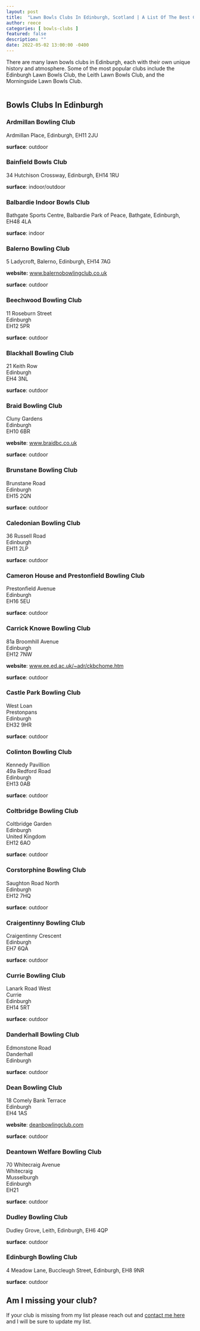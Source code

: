 ```yaml
---
layout: post
title:  "Lawn Bowls Clubs In Edinburgh, Scotland | A List Of The Best Clubs"
author: reece
categories: [ bowls-clubs ]
featured: false
description: ""
date: 2022-05-02 13:00:00 -0400
---
```

    

<!-- wp:paragraph -->
<p xmlns="http://www.w3.org/1999/xhtml">There are many lawn bowls clubs in Edinburgh, each with their own unique history and atmosphere. Some of the most popular clubs include the Edinburgh Lawn Bowls Club, the Leith Lawn Bowls Club, and the Morningside Lawn Bowls Club.</p>
<!-- /wp:paragraph -->

<!-- wp:image {"id":913,"sizeSlug":"full","linkDestination":"none"} -->
<figure class="wp-block-image size-full"><img src="/img/posts/bowls-clubs-Edinburgh.jpg" alt="" class="wp-image-913"/></figure>
<!-- /wp:image -->

<!-- wp:heading -->
<h2>Bowls Clubs In Edinburgh</h2>
<!-- /wp:heading -->

<!-- wp:columns -->
<div class="wp-block-columns"><!-- wp:column -->
<div class="wp-block-column"><!-- wp:heading {"level":3} -->
<h3>Ardmillan Bowling Club</h3>
<!-- /wp:heading -->

<!-- wp:paragraph -->
<p>Ardmillan Place, Edinburgh, EH11 2JU</p>
<!-- /wp:paragraph -->

<!-- wp:paragraph -->
<p><strong>surface</strong>: outdoor</p>
<!-- /wp:paragraph --></div>
<!-- /wp:column -->

<!-- wp:column -->
<div class="wp-block-column"><!-- wp:heading {"level":3} -->
<h3>Bainfield Bowls Club</h3>
<!-- /wp:heading -->

<!-- wp:paragraph -->
<p>34 Hutchison Crossway, Edinburgh, EH14 1RU</p>
<!-- /wp:paragraph -->

<!-- wp:paragraph -->
<p><strong>surface</strong>: indoor/outdoor</p>
<!-- /wp:paragraph --></div>
<!-- /wp:column --></div>
<!-- /wp:columns -->

<!-- wp:columns -->
<div class="wp-block-columns"><!-- wp:column -->
<div class="wp-block-column"><!-- wp:heading {"level":3} -->
<h3>Balbardie Indoor Bowls Club</h3>
<!-- /wp:heading -->

<!-- wp:paragraph -->
<p>Bathgate Sports Centre, Balbardie Park of Peace, Bathgate, Edinburgh, EH48 4LA</p>
<!-- /wp:paragraph -->

<!-- wp:paragraph -->
<p><strong>surface</strong>: indoor</p>
<!-- /wp:paragraph --></div>
<!-- /wp:column -->

<!-- wp:column -->
<div class="wp-block-column"><!-- wp:heading {"level":3} -->
<h3>Balerno Bowling Club</h3>
<!-- /wp:heading -->

<!-- wp:paragraph -->
<p>5 Ladycroft, Balerno, Edinburgh, EH14 7AG</p>
<!-- /wp:paragraph -->

<!-- wp:paragraph -->
<p><strong>website:</strong> <a href="http://www.balernobowlingclub.co.uk/">www.balernobowlingclub.co.uk</a></p>
<!-- /wp:paragraph -->

<!-- wp:paragraph -->
<p><strong>surface</strong>: outdoor</p>
<!-- /wp:paragraph --></div>
<!-- /wp:column --></div>
<!-- /wp:columns -->

<!-- wp:columns -->
<div class="wp-block-columns"><!-- wp:column -->
<div class="wp-block-column"><!-- wp:heading {"level":3} -->
<h3>Beechwood Bowling Club</h3>
<!-- /wp:heading -->

<!-- wp:paragraph -->
<p>11 Roseburn Street<br/>Edinburgh<br/>EH12 5PR</p>
<!-- /wp:paragraph -->

<!-- wp:paragraph -->
<p><strong>surface</strong>: outdoor</p>
<!-- /wp:paragraph --></div>
<!-- /wp:column -->

<!-- wp:column -->
<div class="wp-block-column"><!-- wp:heading {"level":3} -->
<h3>Blackhall Bowling Club</h3>
<!-- /wp:heading -->

<!-- wp:paragraph -->
<p>21 Keith Row<br/>Edinburgh<br/>EH4 3NL </p>
<!-- /wp:paragraph -->

<!-- wp:paragraph -->
<p><strong>surface</strong>: outdoor</p>
<!-- /wp:paragraph --></div>
<!-- /wp:column --></div>
<!-- /wp:columns -->

<!-- wp:columns -->
<div class="wp-block-columns"><!-- wp:column -->
<div class="wp-block-column"><!-- wp:heading {"level":3} -->
<h3>Braid Bowling Club</h3>
<!-- /wp:heading -->

<!-- wp:paragraph -->
<p>Cluny Gardens<br/>Edinburgh<br/>EH10 6BR </p>
<!-- /wp:paragraph -->

<!-- wp:paragraph -->
<p><strong>website</strong>: <a href="http://www.braidbc.co.uk/">www.braidbc.co.uk</a></p>
<!-- /wp:paragraph -->

<!-- wp:paragraph -->
<p><strong>surface</strong>: outdoor</p>
<!-- /wp:paragraph --></div>
<!-- /wp:column -->

<!-- wp:column -->
<div class="wp-block-column"><!-- wp:heading {"level":3} -->
<h3>Brunstane Bowling Club</h3>
<!-- /wp:heading -->

<!-- wp:paragraph -->
<p>Brunstane Road<br/>Edinburgh<br/>EH15 2QN  </p>
<!-- /wp:paragraph -->

<!-- wp:paragraph -->
<p><strong>surface</strong>: outdoor</p>
<!-- /wp:paragraph --></div>
<!-- /wp:column --></div>
<!-- /wp:columns -->

<!-- wp:columns -->
<div class="wp-block-columns"><!-- wp:column -->
<div class="wp-block-column"><!-- wp:heading {"level":3} -->
<h3>Caledonian Bowling Club</h3>
<!-- /wp:heading -->

<!-- wp:paragraph -->
<p>36 Russell Road<br/>Edinburgh<br/>EH11 2LP</p>
<!-- /wp:paragraph -->

<!-- wp:paragraph -->
<p><strong>surface</strong>: outdoor</p>
<!-- /wp:paragraph --></div>
<!-- /wp:column -->

<!-- wp:column -->
<div class="wp-block-column"><!-- wp:heading {"level":3} -->
<h3>Cameron House and Prestonfield Bowling Club</h3>
<!-- /wp:heading -->

<!-- wp:paragraph -->
<p>Prestonfield Avenue<br/>Edinburgh<br/>EH16 5EU </p>
<!-- /wp:paragraph -->

<!-- wp:paragraph -->
<p><strong>surface</strong>: outdoor</p>
<!-- /wp:paragraph --></div>
<!-- /wp:column --></div>
<!-- /wp:columns -->

<!-- wp:columns -->
<div class="wp-block-columns"><!-- wp:column -->
<div class="wp-block-column"><!-- wp:heading {"level":3} -->
<h3>Carrick Knowe Bowling Club</h3>
<!-- /wp:heading -->

<!-- wp:paragraph -->
<p>81a Broomhill Avenue<br/>Edinburgh<br/>EH12 7NW</p>
<!-- /wp:paragraph -->

<!-- wp:paragraph -->
<p><strong>website</strong>: <a href="http://www.ee.ed.ac.uk/~adr/ckbchome.htm" data-type="URL" data-id="www.ee.ed.ac.uk/~adr/ckbchome.htm">www.ee.ed.ac.uk/~adr/ckbchome.htm</a> </p>
<!-- /wp:paragraph -->

<!-- wp:paragraph -->
<p><strong>surface</strong>: outdoor</p>
<!-- /wp:paragraph --></div>
<!-- /wp:column -->

<!-- wp:column -->
<div class="wp-block-column"><!-- wp:heading {"level":3} -->
<h3>Castle Park Bowling Club</h3>
<!-- /wp:heading -->

<!-- wp:paragraph -->
<p>West Loan<br/>Prestonpans<br/>Edinburgh<br/>EH32 9HR </p>
<!-- /wp:paragraph -->

<!-- wp:paragraph -->
<p><strong>surface</strong>: outdoor</p>
<!-- /wp:paragraph --></div>
<!-- /wp:column --></div>
<!-- /wp:columns -->

<!-- wp:columns -->
<div class="wp-block-columns"><!-- wp:column -->
<div class="wp-block-column"><!-- wp:heading {"level":3} -->
<h3>Colinton Bowling Club</h3>
<!-- /wp:heading -->

<!-- wp:paragraph -->
<p>Kennedy Pavillion<br/>49a Redford Road<br/>Edinburgh<br/>EH13 0AB</p>
<!-- /wp:paragraph -->

<!-- wp:paragraph -->
<p><strong>surface</strong>: outdoor</p>
<!-- /wp:paragraph --></div>
<!-- /wp:column -->

<!-- wp:column -->
<div class="wp-block-column"><!-- wp:heading {"level":3} -->
<h3>Coltbridge Bowling Club</h3>
<!-- /wp:heading -->

<!-- wp:paragraph -->
<p>Coltbridge Garden<br/>Edinburgh<br/>United Kingdom<br/>EH12 6AO</p>
<!-- /wp:paragraph -->

<!-- wp:paragraph -->
<p><strong>surface</strong>: outdoor</p>
<!-- /wp:paragraph --></div>
<!-- /wp:column --></div>
<!-- /wp:columns -->

<!-- wp:columns -->
<div class="wp-block-columns"><!-- wp:column -->
<div class="wp-block-column"><!-- wp:heading {"level":3} -->
<h3>Corstorphine Bowling Club</h3>
<!-- /wp:heading -->

<!-- wp:paragraph -->
<p>Saughton Road North<br/>Edinburgh<br/>EH12 7HQ</p>
<!-- /wp:paragraph -->

<!-- wp:paragraph -->
<p><strong>surface</strong>: outdoor</p>
<!-- /wp:paragraph --></div>
<!-- /wp:column -->

<!-- wp:column -->
<div class="wp-block-column"><!-- wp:heading {"level":3} -->
<h3>Craigentinny Bowling Club</h3>
<!-- /wp:heading -->

<!-- wp:paragraph -->
<p>Craigentinny Crescent<br/>Edinburgh<br/>EH7 6QA</p>
<!-- /wp:paragraph -->

<!-- wp:paragraph -->
<p><strong>surface</strong>: outdoor</p>
<!-- /wp:paragraph --></div>
<!-- /wp:column --></div>
<!-- /wp:columns -->

<!-- wp:columns -->
<div class="wp-block-columns"><!-- wp:column -->
<div class="wp-block-column"><!-- wp:heading {"level":3} -->
<h3>Currie Bowling Club</h3>
<!-- /wp:heading -->

<!-- wp:paragraph -->
<p>Lanark Road West<br/>Currie<br/>Edinburgh<br/>EH14 5RT </p>
<!-- /wp:paragraph -->

<!-- wp:paragraph -->
<p><strong>surface</strong>: outdoor</p>
<!-- /wp:paragraph --></div>
<!-- /wp:column -->

<!-- wp:column -->
<div class="wp-block-column"><!-- wp:heading {"level":3} -->
<h3>Danderhall Bowling Club</h3>
<!-- /wp:heading -->

<!-- wp:paragraph -->
<p>Edmonstone Road<br/>Danderhall<br/>Edinburgh</p>
<!-- /wp:paragraph -->

<!-- wp:paragraph -->
<p><strong>surface</strong>: outdoor</p>
<!-- /wp:paragraph --></div>
<!-- /wp:column --></div>
<!-- /wp:columns -->

<!-- wp:columns -->
<div class="wp-block-columns"><!-- wp:column -->
<div class="wp-block-column"><!-- wp:heading {"level":3} -->
<h3>Dean Bowling Club</h3>
<!-- /wp:heading -->

<!-- wp:paragraph -->
<p>18 Comely Bank Terrace<br/>Edinburgh<br/>EH4 1AS </p>
<!-- /wp:paragraph -->

<!-- wp:paragraph -->
<p><strong>website</strong>: <a href="http://deanbowlingclub.com" data-type="URL" data-id="deanbowlingclub.com">deanbowlingclub.com</a></p>
<!-- /wp:paragraph -->

<!-- wp:paragraph -->
<p><strong>surface</strong>: outdoor</p>
<!-- /wp:paragraph --></div>
<!-- /wp:column -->

<!-- wp:column -->
<div class="wp-block-column"><!-- wp:heading {"level":3} -->
<h3>Deantown Welfare Bowling Club</h3>
<!-- /wp:heading -->

<!-- wp:paragraph -->
<p>70 Whitecraig Avenue<br/>Whitecraig<br/>Musselburgh<br/>Edinburgh<br/>EH21 </p>
<!-- /wp:paragraph -->

<!-- wp:paragraph -->
<p><strong>surface</strong>: outdoor</p>
<!-- /wp:paragraph --></div>
<!-- /wp:column --></div>
<!-- /wp:columns -->

<!-- wp:columns -->
<div class="wp-block-columns"><!-- wp:column -->
<div class="wp-block-column"><!-- wp:heading {"level":3} -->
<h3>Dudley Bowling Club</h3>
<!-- /wp:heading -->

<!-- wp:paragraph -->
<p>Dudley Grove, Leith, Edinburgh, EH6 4QP</p>
<!-- /wp:paragraph -->

<!-- wp:paragraph -->
<p><strong>surface</strong>: outdoor</p>
<!-- /wp:paragraph --></div>
<!-- /wp:column -->

<!-- wp:column -->
<div class="wp-block-column"><!-- wp:heading {"level":3} -->
<h3>Edinburgh Bowling Club</h3>
<!-- /wp:heading -->

<!-- wp:paragraph -->
<p>4 Meadow Lane, Buccleugh Street, Edinburgh, EH8 9NR</p>
<!-- /wp:paragraph -->

<!-- wp:paragraph -->
<p><strong>surface</strong>: outdoor</p>
<!-- /wp:paragraph --></div>
<!-- /wp:column --></div>
<!-- /wp:columns -->

<!-- wp:heading -->
<h2>Am I missing your club?</h2>
<!-- /wp:heading -->

<!-- wp:paragraph -->
<p>If your club is missing from my list please reach out and <a href="https://www.jackhighbowls.com/contact/" data-type="page" data-id="55">contact me here</a> and I will be sure to update my list.</p>
<!-- /wp:paragraph -->
    